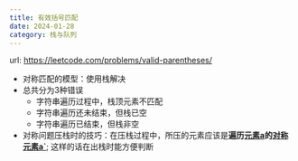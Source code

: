 ```yaml
---
title: 有效括号匹配
date: 2024-01-28
category: 栈与队列
---
```


url: https://leetcode.com/problems/valid-parentheses/



- 对称匹配的模型：使用栈解决
- 总共分为3种错误
  - 字符串遍历过程中，栈顶元素不匹配
  - 字符串遍历还未结束，但栈已空
  - 字符串遍历已结束，但栈非空
- 对称问题压栈时的技巧：在压栈过程中，所压的元素应该是**遍历<u>元素a</u>的<u>对称元素a`</u>**; 这样的话在出栈时能方便判断